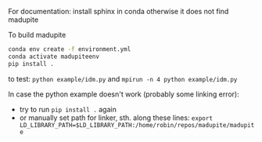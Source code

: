 For documentation: install sphinx in conda otherwise it does not find madupite

To build madupite
```bash
conda env create -f environment.yml
conda activate madupiteenv
pip install .
```

to test: `python example/idm.py` and `mpirun -n 4 python example/idm.py`


In case the python example doesn't work (probably some linking error):
* try to run `pip install .` again
* or manually set path for linker, sth. along these lines: `export LD_LIBRARY_PATH=$LD_LIBRARY_PATH:/home/robin/repos/madupite/madupite`